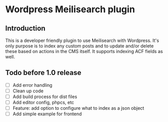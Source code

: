 # Wordpress Meilisearch plugin

## Introduction

This is a developer friendly plugin to use Meilisearch with Wordpress. It's only purpose is to index any custom posts and to update and/or delete these based on actions in the CMS itself. It supports indexing ACF fields as well.

## Todo before 1.0 release

- [ ] Add error handling
- [ ] Clean up code
- [ ] Add build process for dist files
- [ ] Add editor config, phpcs, etc
- [ ] Feature: add option to configure what to index as a json object
- [ ] Add simple example for frontend
